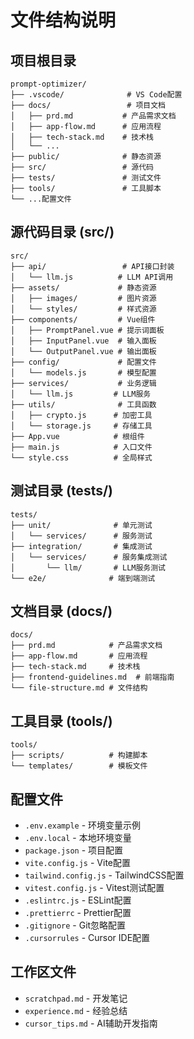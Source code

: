 # 文件结构说明

## 项目根目录
```
prompt-optimizer/
├── .vscode/              # VS Code配置
├── docs/                 # 项目文档
│   ├── prd.md           # 产品需求文档
│   ├── app-flow.md      # 应用流程
│   ├── tech-stack.md    # 技术栈
│   └── ...
├── public/              # 静态资源
├── src/                 # 源代码
├── tests/               # 测试文件
├── tools/               # 工具脚本
└── ...配置文件
```

## 源代码目录 (src/)
```
src/
├── api/                 # API接口封装
│   └── llm.js          # LLM API调用
├── assets/             # 静态资源
│   ├── images/         # 图片资源
│   └── styles/         # 样式资源
├── components/         # Vue组件
│   ├── PromptPanel.vue # 提示词面板
│   ├── InputPanel.vue  # 输入面板
│   └── OutputPanel.vue # 输出面板
├── config/             # 配置文件
│   └── models.js       # 模型配置
├── services/           # 业务逻辑
│   └── llm.js         # LLM服务
├── utils/              # 工具函数
│   ├── crypto.js      # 加密工具
│   └── storage.js     # 存储工具
├── App.vue            # 根组件
├── main.js            # 入口文件
└── style.css          # 全局样式
```

## 测试目录 (tests/)
```
tests/
├── unit/              # 单元测试
│   └── services/      # 服务测试
├── integration/       # 集成测试
│   └── services/      # 服务集成测试
│       └── llm/       # LLM服务测试
└── e2e/              # 端到端测试
```

## 文档目录 (docs/)
```
docs/
├── prd.md            # 产品需求文档
├── app-flow.md       # 应用流程
├── tech-stack.md     # 技术栈
├── frontend-guidelines.md  # 前端指南
└── file-structure.md # 文件结构
```

## 工具目录 (tools/)
```
tools/
├── scripts/          # 构建脚本
└── templates/        # 模板文件
```

## 配置文件
- `.env.example` - 环境变量示例
- `.env.local` - 本地环境变量
- `package.json` - 项目配置
- `vite.config.js` - Vite配置
- `tailwind.config.js` - TailwindCSS配置
- `vitest.config.js` - Vitest测试配置
- `.eslintrc.js` - ESLint配置
- `.prettierrc` - Prettier配置
- `.gitignore` - Git忽略配置
- `.cursorrules` - Cursor IDE配置

## 工作区文件
- `scratchpad.md` - 开发笔记
- `experience.md` - 经验总结
- `cursor_tips.md` - AI辅助开发指南
``` 